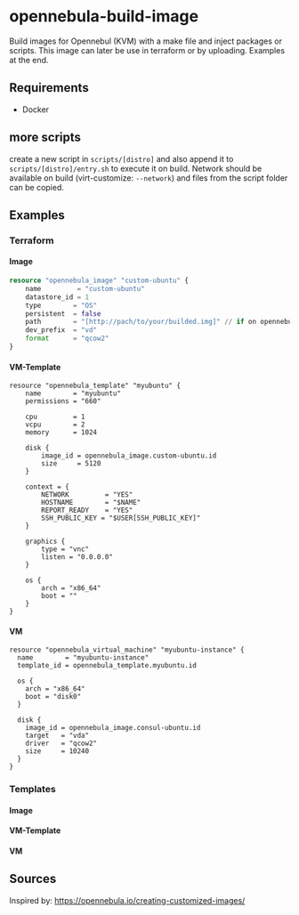 # opennebula-build-image
Build images for Opennebul (KVM) with a make file and inject packages or scripts. This image can later be use in terraform or by uploading. Examples at the end.

## Requirements
- Docker 
## more scripts
create a new script in `scripts/[distro]` and also append it to `scripts/[distro]/entry.sh` to execute it on build. Network should be available on build (virt-customize: `--network`) and files from the script folder can be copied. 

## Examples 

### Terraform
#### Image
```tf
resource "opennebula_image" "custom-ubuntu" {
	name         = "custom-ubuntu"
	datastore_id = 1
	type 		= "OS"
	persistent	= false
	path 		= "[http://pach/to/your/builded.img]" // if on opennebula-host, file-path can be given
	dev_prefix 	= "vd"
	format 		= "qcow2"
}
```
#### VM-Template
```hcl
resource "opennebula_template" "myubuntu" {
    name        = "myubuntu"
    permissions = "660"

	cpu         = 1
  	vcpu        = 2
  	memory      = 1024

    disk {
		image_id = opennebula_image.custom-ubuntu.id
        size     = 5120
    }

	context = {
		NETWORK			= "YES"
    	HOSTNAME		= "$NAME"
		REPORT_READY	= "YES"
		SSH_PUBLIC_KEY = "$USER[SSH_PUBLIC_KEY]"
	}

	graphics {
		type = "vnc"
		listen = "0.0.0.0"
	}

    os {
        arch = "x86_64"
		boot = ""
    }
}
```
#### VM
```hcl
resource "opennebula_virtual_machine" "myubuntu-instance" {
  name        = "myubuntu-instance"
  template_id = opennebula_template.myubuntu.id

  os {
    arch = "x86_64"
    boot = "disk0"
  }

  disk {
    image_id = opennebula_image.consul-ubuntu.id
    target   = "vda"
    driver   = "qcow2"
    size     = 10240
  }
}
```
### Templates
#### Image
#### VM-Template
#### VM

## Sources
Inspired by: https://opennebula.io/creating-customized-images/